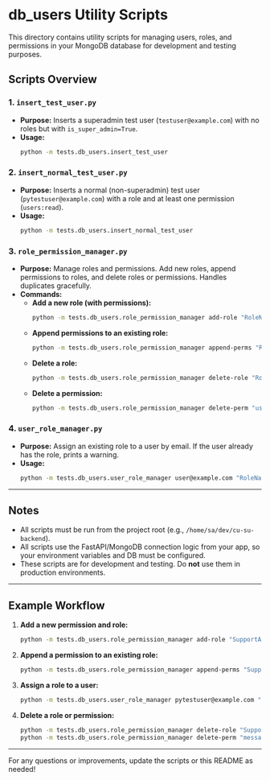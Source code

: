# db_users Utility Scripts

This directory contains utility scripts for managing users, roles, and permissions in your MongoDB database for development and testing purposes.

## Scripts Overview

### 1. `insert_test_user.py`
- **Purpose:** Inserts a superadmin test user (`testuser@example.com`) with no roles but with `is_super_admin=True`.
- **Usage:**
  ```bash
  python -m tests.db_users.insert_test_user
  ```

### 2. `insert_normal_test_user.py`
- **Purpose:** Inserts a normal (non-superadmin) test user (`pytestuser@example.com`) with a role and at least one permission (`users:read`).
- **Usage:**
  ```bash
  python -m tests.db_users.insert_normal_test_user
  ```

### 3. `role_permission_manager.py`
- **Purpose:** Manage roles and permissions. Add new roles, append permissions to roles, and delete roles or permissions. Handles duplicates gracefully.
- **Commands:**
  - **Add a new role (with permissions):**
    ```bash
    python -m tests.db_users.role_permission_manager add-role "RoleName" --permissions users:read messages:send
    ```
  - **Append permissions to an existing role:**
    ```bash
    python -m tests.db_users.role_permission_manager append-perms "RoleName" users:read messages:send
    ```
  - **Delete a role:**
    ```bash
    python -m tests.db_users.role_permission_manager delete-role "RoleName"
    ```
  - **Delete a permission:**
    ```bash
    python -m tests.db_users.role_permission_manager delete-perm "users:read"
    ```

### 4. `user_role_manager.py`
- **Purpose:** Assign an existing role to a user by email. If the user already has the role, prints a warning.
- **Usage:**
  ```bash
  python -m tests.db_users.user_role_manager user@example.com "RoleName"
  ```

---

## Notes
- All scripts must be run from the project root (e.g., `/home/sa/dev/cu-su-backend`).
- All scripts use the FastAPI/MongoDB connection logic from your app, so your environment variables and DB must be configured.
- These scripts are for development and testing. Do **not** use them in production environments.

---

## Example Workflow

1. **Add a new permission and role:**
   ```bash
   python -m tests.db_users.role_permission_manager add-role "SupportAgent" --permissions messages:send users:read
   ```
2. **Append a permission to an existing role:**
   ```bash
   python -m tests.db_users.role_permission_manager append-perms "SupportAgent" messages:read
   ```
3. **Assign a role to a user:**
   ```bash
   python -m tests.db_users.user_role_manager pytestuser@example.com "SupportAgent"
   ```
4. **Delete a role or permission:**
   ```bash
   python -m tests.db_users.role_permission_manager delete-role "SupportAgent"
   python -m tests.db_users.role_permission_manager delete-perm "messages:read"
   ```

---

For any questions or improvements, update the scripts or this README as needed! 